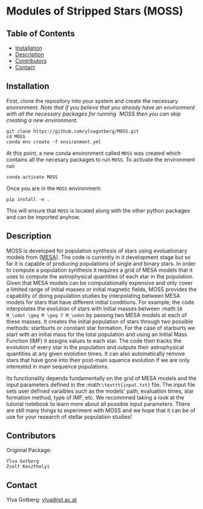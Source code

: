 # Modules of Stripped Stars (MOSS)

## Table of Contents

- [Installation](#installation)
- [Description](#usage)
- [Contributors](#contributor)
- [Contact]($contact)

## Installation

First, clone the repository into your system and create the necessary environment. *Note that if you believe that you already have an environment with all the necessary packages for running `MOSS then you can skip creating a new environment.*

```shell
git clone https://github.com/ylvagotberg/MOSS.git
cd MOSS
conda env create -f environment.yml
```
At this point, a new conda environment called `MOSS` was created which contains all the necesary packages to run `MOSS`. To activate the environment run
```shell
conda activate MOSS
```
Once you are in the `MOSS` environment:
```shell
pip install -e .
```
This will ensure that `MOSS` is located along with the other python packages and can be imported anyhow.

## Description
MOSS is developed for population synthesis of stars using evoluationary models from ([MESA](https://docs.mesastar.org/en/release-r22.11.1/#)). The code is currently in it development stage but so far it is capable of producing populations of single and binary stars. In order to compute a population synthesis it requires a grid of MESA models that it uses to compute the astrophysical quantities of each star in the population. Given that MESA models can be computationally expensive and only cover a limited range of initial masses or initial magnetic fields, MOSS provides the capability of doing population studies by interpolating between MESA models for stars that have different initial conditions. For example, the code interpolates the evolution of stars with initial masses between :math:`10 M_\odot \geq M \geq 7 M_\odot` by passing two MESA models at each of these masses. It creates the initial population of stars through two possible  methods: startburts or constant star formation. For the case of starburts we start with an initial mass for the total population and using an Initial Mass Function (IMF) it assigns values to each star. The code then tracks the evolution of every star in the population and outputs their astrophysical quantities at any given evolution times. It can also automatically remove stars that have gone into their post-main squence evolution if we are only interested in main sequence populations. 

Its functionality depends fundamentally on the grid of MESA models and the input parameters defined in the :math:`\texttt{input.txt}` file. The input file sets user defined varaibles such as the models' path, evaluation times, star formation method, type of IMF, etc. We recommned taking a look at the tutorial notebook to learn more about all possible input parameters. There are still many things to experiment with MOSS and we hope that it can be of use for your research of stellar population studies!


## Contributors
Originial Package:
```
Ylva Gotberg
Zsolt Keszthelyi
```




## Contact
Ylva Gotberg: ylva@ist.ac.at
